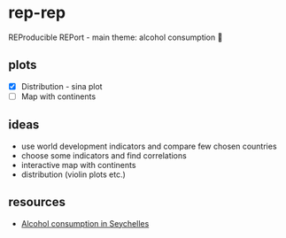 # rep-rep
REProducible REPort - main theme: alcohol consumption 🍷

## plots
- [x] Distribution - sina plot
- [ ] Map with continents

## ideas
* use world development indicators and compare few chosen countries
* choose some indicators and find correlations
* interactive map with continents
* distribution (violin plots etc.)

## resources
* [Alcohol consumption in Seychelles](https://academic.oup.com/alcalc/article/34/5/773/120544)
